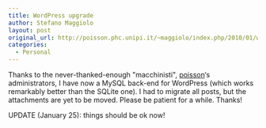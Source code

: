 ```yaml
---
title: WordPress upgrade
author: Stefano Maggiolo
layout: post
original_url: http://poisson.phc.unipi.it/~maggiolo/index.php/2010/01/wordpress-upgrade/
categories:
  - Personal
---
```

Thanks to the never-thanked-enough "macchinisti", [poisson][1]&#8216;s administrators, I have now a MySQL back-end for WordPress (which works remarkably better than the SQLite one). I had to migrate all posts, but the attachments are yet to be moved. Please be patient for a while. Thanks!

 [1]: http://poisson.phc.unipi.it/

<!--more-->

UPDATE (January 25): things should be ok now!

